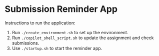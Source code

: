 # Submission Reminder App

Instructions to run the application:

1. Run `./create_environment.sh` to set up the environment.
2. Run `./copilot_shell_script.sh` to update the assignment and check submissions.
3. Use `./startup.sh` to start the reminder app.

